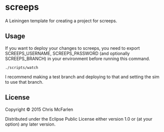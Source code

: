 # screeps

A Leiningen template for creating a project for screeps.

## Usage

If you want to deploy your changes to screeps, you need to export SCREEPS_USERNAME, SCREEPS_PASSWORD (and optionally SCREEPS_BRANCH) in your environment before running this command.

```
./scripts/watch
```

I recommend making a test branch and deploying to that and setting the sim to use that branch.

## License

Copyright © 2015 Chris McFarlen

Distributed under the Eclipse Public License either version 1.0 or (at
your option) any later version.
